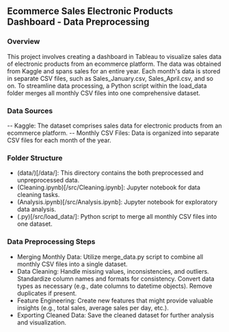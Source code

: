 ## Ecommerce Sales Electronic Products Dashboard - Data Preprocessing
### Overview
This project involves creating a dashboard in Tableau to visualize sales data of electronic products from an ecommerce platform. The data was obtained from Kaggle and spans sales for an entire year. Each month's data is stored in separate CSV files, such as Sales_January.csv, Sales_April.csv, and so on. To streamline data processing, a Python script within the load_data folder merges all monthly CSV files into one comprehensive dataset.

### Data Sources
-- Kaggle: The dataset comprises sales data for electronic products from an ecommerce platform.
-- Monthly CSV Files: Data is organized into separate CSV files for each month of the year.

### Folder Structure
* (data/)[/data/]: This directory contains the both preprocessed and unpreprocessed data.
* (Cleaning.ipynb)[/src/Cleaning.ipynb]: Jupyter notebook for data cleaning tasks.
* (Analysis.ipynb)[/src/Analysis.ipynb]: Jupyter notebook for exploratory data analysis.
* (.py)[/src/load_data/]: Python script to merge all monthly CSV files into one dataset.

### Data Preprocessing Steps
* Merging Monthly Data:
Utilize merge_data.py script to combine all monthly CSV files into a single dataset.
* Data Cleaning:
Handle missing values, inconsistencies, and outliers.
Standardize column names and formats for consistency.
Convert data types as necessary (e.g., date columns to datetime objects).
Remove duplicates if present.
* Feature Engineering:
Create new features that might provide valuable insights (e.g., total sales, average sales per day, etc.).
* Exporting Cleaned Data:
Save the cleaned dataset for further analysis and visualization.
